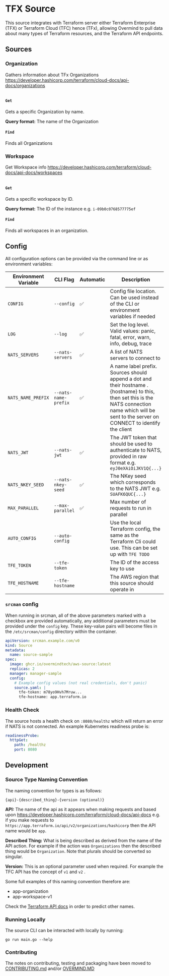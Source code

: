 # TFX Source

This source integrates with Terraform server either Terraform Enterprise (TFX) or Terraform Cloud (TFC) hence (TFx), allowing Overmind to pull data about many types of Terraform resources, and the Terraform API endpoints.

## Sources

### Organization

Gathers information about TFx Organizations <https://developer.hashicorp.com/terraform/cloud-docs/api-docs/organizations>

```json

```

#### `Get`

Gets a specific Organization by name.

**Query format:** The name of the Organization

#### `Find`

Finds all Organizations

### Workspace

Get Workspace info <https://developer.hashicorp.com/terraform/cloud-docs/api-docs/workspaces>

``` json

```

#### `Get`

Gets a specific workspace by ID.

**Query format:** The ID of the instance e.g. `i-09b0c0768577775ef`

#### `Find`

Finds all workspaces in an organization.

## Config

All configuration options can be provided via the command line or as environment variables:

| Environment Variable | CLI Flag | Automatic | Description |
|----------------------|----------|-----------|-------------|
| `CONFIG`| `--config` | ✅ | Config file location. Can be used instead of the CLI or environment variables if needed |
| `LOG`| `--log` | ✅ | Set the log level. Valid values: panic, fatal, error, warn, info, debug, trace |
| `NATS_SERVERS`| `--nats-servers` | ✅ | A list of NATS servers to connect to |
| `NATS_NAME_PREFIX`| `--nats-name-prefix` | ✅ | A name label prefix. Sources should append a dot and their hostname .{hostname} to this, then set this is the NATS connection name which will be sent to the server on CONNECT to identify the client |
| `NATS_JWT` | `--nats-jwt` | ✅ | The JWT token that should be used to authenticate to NATS, provided in raw format e.g. `eyJ0eXAiOiJKV1Q{...}` |
| `NATS_NKEY_SEED` | `--nats-nkey-seed` | ✅ | The NKey seed which corresponds to the NATS JWT e.g. `SUAFK6QUC{...}` |
| `MAX_PARALLEL`| `--max-parallel` | ✅ | Max number of requests to run in parallel |
| `AUTO_CONFIG` | `--auto-config` | | Use the local Terraform config, the same as the Terraform Cli could use. This can be set up with `TFE TODO` |
| `TFE_TOKEN` | `--tfe-token` | | The ID of the access key to use |
| `TFE_HOSTNAME` | `--tfe-hostname` | | The AWS region that this source should operate in |
### `srcman` config

When running in srcman, all of the above parameters marked with a checkbox are provided automatically, any additional parameters must be provided under the `config` key. These key-value pairs will become files in the `/etc/srcman/config` directory within the container.

```yaml
apiVersion: srcman.example.com/v0
kind: Source
metadata:
  name: source-sample
spec:
  image: ghcr.io/overmindtech/aws-source:latest
  replicas: 2
  manager: manager-sample
  config:
    # Example config values (not real credentials, don't panic)
    source.yaml: |
      tfe-token: m78yo9Hvh7Mruw...
      tfe-hostname: app.terraform.io
```

### Health Check

The source hosts a health check on `:8080/healthz` which will return an error if NATS is not connected. An example Kubernetes readiness probe is:

```yaml
readinessProbe:
  httpGet:
    path: /healthz
    port: 8080
```

## Development

### Source Type Naming Convention

The naming convention for types is as follows:

`{api}-{described_thing}-{version (optional)}`

**API:** The name of the api as it appears when making requests and based upon <https://developer.hashicorp.com/terraform/cloud-docs/api-docs> e.g. if you make requests to `https://app.terraform.io/api/v2/organizations/hashicorp` then the API name would be `app`.

**Described Thing:** What is being described as derived from the name of the API action. For example if the action was `Organizations` then the described thing would be `Organization`. Note that plurals should be converted so singular.

**Version:** This is an optional parameter used when required. For example the TFC API has the concept of `v1` and `v2` .

Some full examples of this naming convention therefore are:

* app-organization
* app-workspace-v1

Check the [Terraform API docs](https://developer.hashicorp.com/terraform/cloud-docs/api-docs) in order to predict other names.

### Running Locally

The source CLI can be interacted with locally by running:

```shell
go run main.go --help
```

### Contributing

The notes on contributing, testing and packaging have been moved to [CONTRIBUTING.md](./CONTRIBUTING.MD) and/or [OVERMIND.MD](./OVERMIND.MD)

